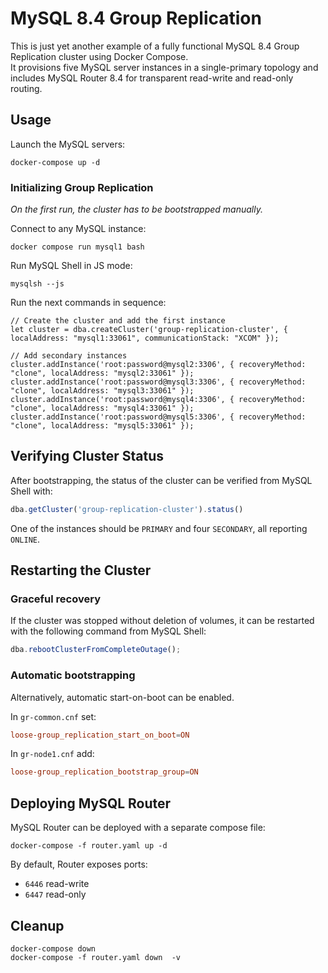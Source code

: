 # MySQL 8.4 Group Replication

This is just yet another example of a fully functional MySQL 8.4 Group Replication cluster using Docker Compose. \
It provisions five MySQL server instances in a single-primary topology and includes MySQL Router 8.4 for transparent read-write and read-only routing.

## Usage

Launch the MySQL servers:
```shell
docker-compose up -d
```

### Initializing Group Replication

*On the first run, the cluster has to be bootstrapped manually.*

Connect to any MySQL instance:
```shell
docker compose run mysql1 bash
```

Run MySQL Shell in JS mode:
```shell
mysqlsh --js
```

Run the next commands in sequence:
```javascrpit
// Create the cluster and add the first instance
let cluster = dba.createCluster('group-replication-cluster', { localAddress: "mysql1:33061", communicationStack: "XCOM" });

// Add secondary instances
cluster.addInstance('root:password@mysql2:3306', { recoveryMethod: "clone", localAddress: "mysql2:33061" });
cluster.addInstance('root:password@mysql3:3306', { recoveryMethod: "clone", localAddress: "mysql3:33061" });
cluster.addInstance('root:password@mysql4:3306', { recoveryMethod: "clone", localAddress: "mysql4:33061" });
cluster.addInstance('root:password@mysql5:3306', { recoveryMethod: "clone", localAddress: "mysql5:33061" });
```

## Verifying Cluster Status

After bootstrapping, the status of the cluster can be verified from MySQL Shell with:
```javascript
dba.getCluster('group-replication-cluster').status()
```

One of the instances should be `PRIMARY` and four `SECONDARY`, all reporting `ONLINE`.

## Restarting the Cluster

### Graceful recovery
If the cluster was stopped without deletion of volumes, it can be restarted with the following command from MySQL Shell:

```javascript
dba.rebootClusterFromCompleteOutage();
```

### Automatic bootstrapping

Alternatively, automatic start-on-boot can be enabled.

In `gr-common.cnf` set:
```conf
loose-group_replication_start_on_boot=ON
```

In `gr-node1.cnf` add:
```conf
loose-group_replication_bootstrap_group=ON
```

## Deploying MySQL Router

MySQL Router can be deployed with a separate compose file:
```shell
docker-compose -f router.yaml up -d
```

By default, Router exposes ports:
- `6446` read-write
- `6447` read-only

## Cleanup

```shell
docker-compose down
docker-compose -f router.yaml down  -v
```